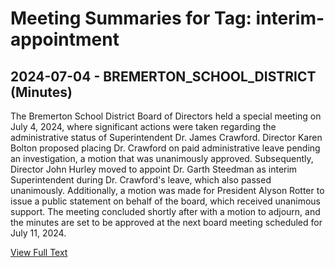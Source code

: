 # Meeting Summaries for Tag: interim-appointment

## 2024-07-04 - BREMERTON_SCHOOL_DISTRICT (Minutes)

The Bremerton School District Board of Directors held a special meeting on July 4, 2024, where significant actions were taken regarding the administrative status of Superintendent Dr. James Crawford. Director Karen Bolton proposed placing Dr. Crawford on paid administrative leave pending an investigation, a motion that was unanimously approved. Subsequently, Director John Hurley moved to appoint Dr. Garth Steedman as interim Superintendent during Dr. Crawford's leave, which also passed unanimously. Additionally, a motion was made for President Alyson Rotter to issue a public statement on behalf of the board, which received unanimous support. The meeting concluded shortly after with a motion to adjourn, and the minutes are set to be approved at the next board meeting scheduled for July 11, 2024.

[View Full Text](https://raw.githubusercontent.com/VoronoiPerspectives/WashingtonStateSchoolBoardExplorer/refs/heads/main/data/countries/usa/states/wa/counties/kitsap/school_boards/bremerton_school_district/2024/2024-07-04-minutes.txt)

